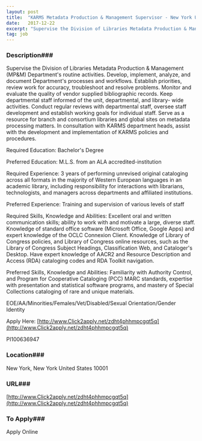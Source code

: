 ```yaml
---
layout: post
title:  "KARMS Metadata Production & Management Supervisor - New York University"
date:   2017-12-22
excerpt: "Supervise the Division of Libraries Metadata Production & Management (MP&M) Department's routine activities. Develop, implement, analyze, and document Department's processes and workflows. Establish priorities, review work for accuracy, troubleshoot and resolve problems. Monitor and evaluate the quality of vendor supplied bibliographic records. Keep departmental staff informed of the unit, departmental,..."
tag: job
---
```


### Description###

Supervise the Division of Libraries Metadata Production & Management (MP&M) Department's routine activities. Develop, implement, analyze, and document Department's processes and workflows. Establish priorities, review work for accuracy, troubleshoot and resolve problems. Monitor and evaluate the quality of vendor supplied bibliographic records. Keep departmental staff informed of the unit, departmental, and library- wide activities. Conduct regular reviews with departmental staff, oversee staff development and establish working goals for individual staff. Serve as a resource for branch and consortium libraries and global sites on metadata processing matters. In consultation with KARMS department heads, assist with the development and implementation of KARMS policies and procedures. 

Required Education:
Bachelor's Degree

Preferred Education:
M.L.S. from an ALA accredited-institution

Required Experience:
3 years of performing unrevised original cataloging across all formats in the majority of Western European languages in an academic library, including responsibility for interactions with librarians, technologists, and managers across departments and affiliated institutions.

Preferred Experience:
Training and supervision of various levels of staff

Required Skills, Knowledge and Abilities:
Excellent oral and written communication skills; ability to work with and motivate a large, diverse staff. Knowledge of standard office software (Microsoft Office, Google Apps) and expert knowledge of the OCLC Connexion Client. Knowledge of Library of Congress policies, and Library of Congress online resources, such as the Library of Congress Subject Headings, Classification Web, and Cataloger's Desktop. Have expert knowledge of AACR2 and Resource Description and Access (RDA) cataloging codes and RDA Toolkit navigation.

Preferred Skills, Knowledge and Abilities:
Familiarity with Authority Control, and Program for Cooperative Cataloging (PCC) MARC standards, expertise with presentation and statistical software programs, and mastery of Special Collections cataloging of rare and unique materials.


EOE/AA/Minorities/Females/Vet/Disabled/Sexual Orientation/Gender Identity

Apply Here: [http://www.Click2apply.net/zdht4phhmpcgqt5q](http://www.Click2apply.net/zdht4phhmpcgqt5q)

PI100636947 








### Location###

New York, New York United States 10001


### URL###

[http://www.Click2apply.net/zdht4phhmpcgqt5q](http://www.Click2apply.net/zdht4phhmpcgqt5q)

### To Apply###

Apply Online





